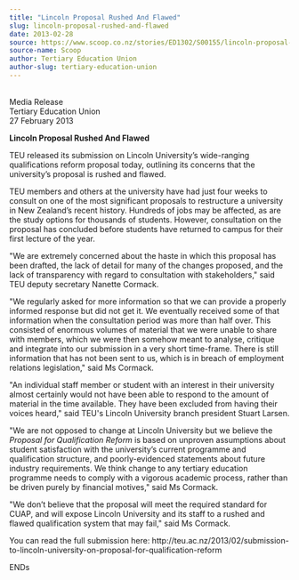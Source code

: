 ```yaml
---
title: "Lincoln Proposal Rushed And Flawed"
slug: lincoln-proposal-rushed-and-flawed
date: 2013-02-28
source: https://www.scoop.co.nz/stories/ED1302/S00155/lincoln-proposal-rushed-and-flawed.htm
source-name: Scoop
author: Tertiary Education Union
author-slug: tertiary-education-union
---
```


<p><br>Media Release<br>Tertiary Education Union<br>27 February
2013</p>

<p><strong>Lincoln Proposal Rushed And
Flawed</strong></p>

<p>TEU released its submission on Lincoln
University’s wide-ranging qualifications reform proposal
today, outlining its concerns that the university’s
proposal is rushed and flawed.</p>

<p>TEU members and others at
the university have had just four weeks to consult on one of
the most significant proposals to restructure a university
in New Zealand’s recent history. Hundreds of jobs may be
affected, as are the study options for thousands of
students. However, consultation on the proposal has
concluded before students have returned to campus for their
first lecture of the year.</p>

<p>"We are extremely concerned
about the haste in which this proposal has been drafted, the
lack of detail for many of the changes proposed, and the
lack of transparency with regard to consultation with
stakeholders," said TEU deputy secretary Nanette
Cormack.</p>

<p>"We regularly asked for more information so that
we can provide a properly informed response but did not get
it. We eventually received some of that information when the
consultation period was more than half over. This consisted
of enormous volumes of material that we
were unable to share with members, which we were then
somehow meant to analyse, critique and integrate into our
submission in a very short time-frame.  There is still
information that has not been sent to us, which is in breach
of employment relations legislation," said Ms Cormack.<p>

<p>"An
individual staff member or student with an interest in their
university almost certainly would not have been able to
respond to the amount of material in the time available.
They have been excluded from having their voices heard,"
said TEU's Lincoln University branch president Stuart
Larsen.</p>

<p>"We are not opposed to change at Lincoln
University but we believe the <i>Proposal for Qualification
Reform</i> is based on unproven assumptions about student
satisfaction with the university’s current programme and
qualification structure, and poorly-evidenced statements
about future industry requirements. We think change to any
tertiary education programme needs to comply with a vigorous
academic process, rather than be driven purely by financial
motives," said Ms Cormack.</p>

<p>"We don’t believe that the
proposal will meet the required standard for CUAP, and will
expose Lincoln University and its staff to a rushed and
flawed qualification system that may fail," said Ms
Cormack.</p>

<p>You can read the full submission here: http://teu.ac.nz/2013/02/submission-to-lincoln-university-on-proposal-for-qualification-reform</p>

<p>ENDs<br><p>

<p></p>